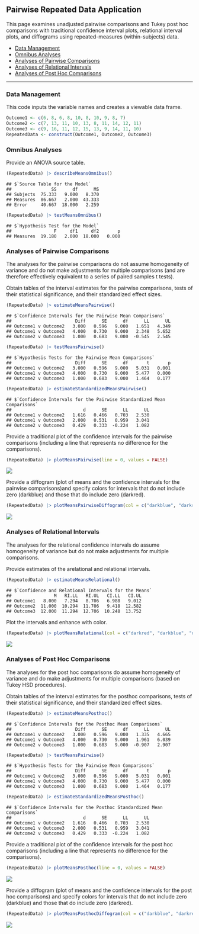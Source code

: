 
## Pairwise Repeated Data Application

This page examines unadjusted pairwise comparisons and Tukey post hoc
comparisons with traditional confidence interval plots, relational
interval plots, and diffograms using repeated-measures (within-subjects)
data.

- [Data Management](#data-management)
- [Omnibus Analyses](#omnibus-analyses)
- [Analyses of Pairwise Comparisons](#analyses-of-pairwise-comparisons)
- [Analyses of Relational Intervals](#analyses-of-relational-intervals)
- [Analyses of Post Hoc Comparisons](#analyses-of-post-hoc-comparisons)

------------------------------------------------------------------------

### Data Management

This code inputs the variable names and creates a viewable data frame.

``` r
Outcome1 <- c(6, 8, 6, 8, 10, 8, 10, 9, 8, 7)
Outcome2 <- c(7, 13, 11, 10, 13, 8, 11, 14, 12, 11)
Outcome3 <- c(9, 16, 11, 12, 15, 13, 9, 14, 11, 10)
RepeatedData <- construct(Outcome1, Outcome2, Outcome3)
```

### Omnibus Analyses

Provide an ANOVA source table.

``` r
(RepeatedData) |> describeMeansOmnibus()
```

    ## $`Source Table for the Model`
    ##               SS      df      MS
    ## Subjects  75.333   9.000   8.370
    ## Measures  86.667   2.000  43.333
    ## Error     40.667  18.000   2.259

``` r
(RepeatedData) |> testMeansOmnibus()
```

    ## $`Hypothesis Test for the Model`
    ##                F     df1     df2       p
    ## Measures  19.180   2.000  18.000   0.000

### Analyses of Pairwise Comparisons

The analyses for the pairwise comparisons do not assume homogeneity of
variance and do not make adjustments for multiple comparisons (and are
therefore effectively equivalent to a series of paired samples t tests).

Obtain tables of the interval estimates for the pairwise comparisons,
tests of their statistical significance, and their standardized effect
sizes.

``` r
(RepeatedData) |> estimateMeansPairwise()
```

    ## $`Confidence Intervals for the Pairwise Mean Comparisons`
    ##                        Diff      SE      df      LL      UL
    ## Outcome1 v Outcome2   3.000   0.596   9.000   1.651   4.349
    ## Outcome1 v Outcome3   4.000   0.730   9.000   2.348   5.652
    ## Outcome2 v Outcome3   1.000   0.683   9.000  -0.545   2.545

``` r
(RepeatedData) |> testMeansPairwise()
```

    ## $`Hypothesis Tests for the Pairwise Mean Comparisons`
    ##                        Diff      SE      df       t       p
    ## Outcome1 v Outcome2   3.000   0.596   9.000   5.031   0.001
    ## Outcome1 v Outcome3   4.000   0.730   9.000   5.477   0.000
    ## Outcome2 v Outcome3   1.000   0.683   9.000   1.464   0.177

``` r
(RepeatedData) |> estimateStandardizedMeansPairwise()
```

    ## $`Confidence Intervals for the Pairwise Standardized Mean Comparisons`
    ##                           d      SE      LL      UL
    ## Outcome1 v Outcome2   1.616   0.466   0.703   2.530
    ## Outcome1 v Outcome3   2.000   0.531   0.959   3.041
    ## Outcome2 v Outcome3   0.429   0.333  -0.224   1.082

Provide a traditional plot of the confidence intervals for the pairwise
comparisons (including a line that represents no difference for the
comparisons).

``` r
(RepeatedData) |> plotMeansPairwise(line = 0, values = FALSE)
```

![](figures/Pairwise-Repeated-Pairwise-1.png)<!-- -->

Provide a diffogram (plot of means and the confidence intervals for the
pairwise comparisons)and specify colors for intervals that do not
include zero (darkblue) and those that do include zero (darkred).

``` r
(RepeatedData) |> plotMeansPairwiseDiffogram(col = c("darkblue", "darkred"))
```

![](figures/Pairwise-Repeated-DiffogramA-1.png)<!-- -->

### Analyses of Relational Intervals

The analyses for the relational confidence intervals do assume
homogeneity of variance but do not make adjustments for multiple
comparisons.

Provide estimates of the arelational and relational intervals.

``` r
(RepeatedData) |> estimateMeansRelational()
```

    ## $`Confidence and Relational Intervals for the Means`
    ##                M   RI.LL   RI.UL   CI.LL   CI.UL
    ## Outcome1   8.000   7.294   8.706   6.988   9.012
    ## Outcome2  11.000  10.294  11.706   9.418  12.582
    ## Outcome3  12.000  11.294  12.706  10.248  13.752

Plot the intervals and enhance with color.

``` r
(RepeatedData) |> plotMeansRelational(col = c("darkred", "darkblue", "darkgoldenrod"))
```

![](figures/Pairwise-Repeated-RelationalB-1.png)<!-- -->

### Analyses of Post Hoc Comparisons

The analyses for the post hoc comparisons do assume homogeneity of
variance and do make adjustments for multiple comparisons (based on
Tukey HSD procedures).

Obtain tables of the interval estimates for the posthoc comparisons,
tests of their statistical significance, and their standardized effect
sizes.

``` r
(RepeatedData) |> estimateMeansPosthoc()
```

    ## $`Confidence Intervals for the Posthoc Mean Comparisons`
    ##                        Diff      SE      df      LL      UL
    ## Outcome1 v Outcome2   3.000   0.596   9.000   1.335   4.665
    ## Outcome1 v Outcome3   4.000   0.730   9.000   1.961   6.039
    ## Outcome2 v Outcome3   1.000   0.683   9.000  -0.907   2.907

``` r
(RepeatedData) |> testMeansPairwise()
```

    ## $`Hypothesis Tests for the Pairwise Mean Comparisons`
    ##                        Diff      SE      df       t       p
    ## Outcome1 v Outcome2   3.000   0.596   9.000   5.031   0.001
    ## Outcome1 v Outcome3   4.000   0.730   9.000   5.477   0.000
    ## Outcome2 v Outcome3   1.000   0.683   9.000   1.464   0.177

``` r
(RepeatedData) |> estimateStandardizedMeansPosthoc()
```

    ## $`Confidence Intervals for the Posthoc Standardized Mean Comparisons`
    ##                           d      SE      LL      UL
    ## Outcome1 v Outcome2   1.616   0.466   0.703   2.530
    ## Outcome1 v Outcome3   2.000   0.531   0.959   3.041
    ## Outcome2 v Outcome3   0.429   0.333  -0.224   1.082

Provide a traditional plot of the confidence intervals for the post hoc
comparisons (including a line that represents no difference for the
comparisons).

``` r
(RepeatedData) |> plotMeansPosthoc(line = 0, values = FALSE)
```

![](figures/Pairwise-Repeated-Posthoc-1.png)<!-- -->

Provide a diffogram (plot of means and the confidence intervals for the
post hoc comparisons) and specify colors for intervals that do not
include zero (darkblue) and those that do include zero (darkred).

``` r
(RepeatedData) |> plotMeansPosthocDiffogram(col = c("darkblue", "darkred"))
```

![](figures/Pairwise-Repeated-DiffogramB-1.png)<!-- -->
